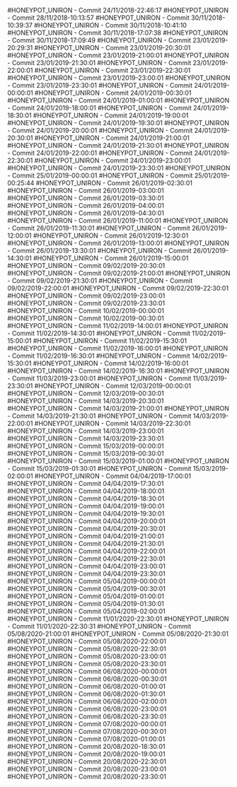 #HONEYPOT_UNIRON - Commit 24/11/2018-22:46:17
#HONEYPOT_UNIRON - Commit 28/11/2018-10:13:57
#HONEYPOT_UNIRON - Commit 30/11/2018-10:39:37
#HONEYPOT_UNIRON - Commit 30/11/2018-10:41:10
#HONEYPOT_UNIRON - Commit 30/11/2018-17:07:38
#HONEYPOT_UNIRON - Commit 30/11/2018-17:09:49
#HONEYPOT_UNIRON - Commit 23/01/2019-20:29:31
#HONEYPOT_UNIRON - Commit 23/01/2019-20:30:01
#HONEYPOT_UNIRON - Commit 23/01/2019-21:00:01
#HONEYPOT_UNIRON - Commit 23/01/2019-21:30:01
#HONEYPOT_UNIRON - Commit 23/01/2019-22:00:01
#HONEYPOT_UNIRON - Commit 23/01/2019-22:30:01
#HONEYPOT_UNIRON - Commit 23/01/2019-23:00:01
#HONEYPOT_UNIRON - Commit 23/01/2019-23:30:01
#HONEYPOT_UNIRON - Commit 24/01/2019-00:00:01
#HONEYPOT_UNIRON - Commit 24/01/2019-00:30:01
#HONEYPOT_UNIRON - Commit 24/01/2019-01:00:01
#HONEYPOT_UNIRON - Commit 24/01/2019-18:00:01
#HONEYPOT_UNIRON - Commit 24/01/2019-18:30:01
#HONEYPOT_UNIRON - Commit 24/01/2019-19:00:01
#HONEYPOT_UNIRON - Commit 24/01/2019-19:30:01
#HONEYPOT_UNIRON - Commit 24/01/2019-20:00:01
#HONEYPOT_UNIRON - Commit 24/01/2019-20:30:01
#HONEYPOT_UNIRON - Commit 24/01/2019-21:00:01
#HONEYPOT_UNIRON - Commit 24/01/2019-21:30:01
#HONEYPOT_UNIRON - Commit 24/01/2019-22:00:01
#HONEYPOT_UNIRON - Commit 24/01/2019-22:30:01
#HONEYPOT_UNIRON - Commit 24/01/2019-23:00:01
#HONEYPOT_UNIRON - Commit 24/01/2019-23:30:01
#HONEYPOT_UNIRON - Commit 25/01/2019-00:00:01
#HONEYPOT_UNIRON - Commit 25/01/2019-00:25:44
#HONEYPOT_UNIRON - Commit 26/01/2019-02:30:01
#HONEYPOT_UNIRON - Commit 26/01/2019-03:00:01
#HONEYPOT_UNIRON - Commit 26/01/2019-03:30:01
#HONEYPOT_UNIRON - Commit 26/01/2019-04:00:01
#HONEYPOT_UNIRON - Commit 26/01/2019-04:30:01
#HONEYPOT_UNIRON - Commit 26/01/2019-11:00:01
#HONEYPOT_UNIRON - Commit 26/01/2019-11:30:01
#HONEYPOT_UNIRON - Commit 26/01/2019-12:00:01
#HONEYPOT_UNIRON - Commit 26/01/2019-12:30:01
#HONEYPOT_UNIRON - Commit 26/01/2019-13:00:01
#HONEYPOT_UNIRON - Commit 26/01/2019-13:30:01
#HONEYPOT_UNIRON - Commit 26/01/2019-14:30:01
#HONEYPOT_UNIRON - Commit 26/01/2019-15:00:01
#HONEYPOT_UNIRON - Commit 09/02/2019-20:30:01
#HONEYPOT_UNIRON - Commit 09/02/2019-21:00:01
#HONEYPOT_UNIRON - Commit 09/02/2019-21:30:01
#HONEYPOT_UNIRON - Commit 09/02/2019-22:00:01
#HONEYPOT_UNIRON - Commit 09/02/2019-22:30:01
#HONEYPOT_UNIRON - Commit 09/02/2019-23:00:01
#HONEYPOT_UNIRON - Commit 09/02/2019-23:30:01
#HONEYPOT_UNIRON - Commit 10/02/2019-00:00:01
#HONEYPOT_UNIRON - Commit 10/02/2019-00:30:01
#HONEYPOT_UNIRON - Commit 11/02/2019-14:00:01
#HONEYPOT_UNIRON - Commit 11/02/2019-14:30:01
#HONEYPOT_UNIRON - Commit 11/02/2019-15:00:01
#HONEYPOT_UNIRON - Commit 11/02/2019-15:30:01
#HONEYPOT_UNIRON - Commit 11/02/2019-16:00:01
#HONEYPOT_UNIRON - Commit 11/02/2019-16:30:01
#HONEYPOT_UNIRON - Commit 14/02/2019-15:30:01
#HONEYPOT_UNIRON - Commit 14/02/2019-16:00:01
#HONEYPOT_UNIRON - Commit 14/02/2019-16:30:01
#HONEYPOT_UNIRON - Commit 11/03/2019-23:00:01
#HONEYPOT_UNIRON - Commit 11/03/2019-23:30:01
#HONEYPOT_UNIRON - Commit 12/03/2019-00:00:01
#HONEYPOT_UNIRON - Commit 12/03/2019-00:30:01
#HONEYPOT_UNIRON - Commit 14/03/2019-20:30:01
#HONEYPOT_UNIRON - Commit 14/03/2019-21:00:01
#HONEYPOT_UNIRON - Commit 14/03/2019-21:30:01
#HONEYPOT_UNIRON - Commit 14/03/2019-22:00:01
#HONEYPOT_UNIRON - Commit 14/03/2019-22:30:01
#HONEYPOT_UNIRON - Commit 14/03/2019-23:00:01
#HONEYPOT_UNIRON - Commit 14/03/2019-23:30:01
#HONEYPOT_UNIRON - Commit 15/03/2019-00:00:01
#HONEYPOT_UNIRON - Commit 15/03/2019-00:30:01
#HONEYPOT_UNIRON - Commit 15/03/2019-01:00:01
#HONEYPOT_UNIRON - Commit 15/03/2019-01:30:01
#HONEYPOT_UNIRON - Commit 15/03/2019-02:00:01
#HONEYPOT_UNIRON - Commit 04/04/2019-17:00:01
#HONEYPOT_UNIRON - Commit 04/04/2019-17:30:01
#HONEYPOT_UNIRON - Commit 04/04/2019-18:00:01
#HONEYPOT_UNIRON - Commit 04/04/2019-18:30:01
#HONEYPOT_UNIRON - Commit 04/04/2019-19:00:01
#HONEYPOT_UNIRON - Commit 04/04/2019-19:30:01
#HONEYPOT_UNIRON - Commit 04/04/2019-20:00:01
#HONEYPOT_UNIRON - Commit 04/04/2019-20:30:01
#HONEYPOT_UNIRON - Commit 04/04/2019-21:00:01
#HONEYPOT_UNIRON - Commit 04/04/2019-21:30:01
#HONEYPOT_UNIRON - Commit 04/04/2019-22:00:01
#HONEYPOT_UNIRON - Commit 04/04/2019-22:30:01
#HONEYPOT_UNIRON - Commit 04/04/2019-23:00:01
#HONEYPOT_UNIRON - Commit 04/04/2019-23:30:01
#HONEYPOT_UNIRON - Commit 05/04/2019-00:00:01
#HONEYPOT_UNIRON - Commit 05/04/2019-00:30:01
#HONEYPOT_UNIRON - Commit 05/04/2019-01:00:01
#HONEYPOT_UNIRON - Commit 05/04/2019-01:30:01
#HONEYPOT_UNIRON - Commit 05/04/2019-02:00:01
#HONEYPOT_UNIRON - Commit 11/01/2020-22:30:01
#HONEYPOT_UNIRON - Commit 11/01/2020-22:30:31
#HONEYPOT_UNIRON - Commit 05/08/2020-21:00:01
#HONEYPOT_UNIRON - Commit 05/08/2020-21:30:01
#HONEYPOT_UNIRON - Commit 05/08/2020-22:00:01
#HONEYPOT_UNIRON - Commit 05/08/2020-22:30:01
#HONEYPOT_UNIRON - Commit 05/08/2020-23:00:01
#HONEYPOT_UNIRON - Commit 05/08/2020-23:30:01
#HONEYPOT_UNIRON - Commit 06/08/2020-00:00:01
#HONEYPOT_UNIRON - Commit 06/08/2020-00:30:01
#HONEYPOT_UNIRON - Commit 06/08/2020-01:00:01
#HONEYPOT_UNIRON - Commit 06/08/2020-01:30:01
#HONEYPOT_UNIRON - Commit 06/08/2020-02:00:01
#HONEYPOT_UNIRON - Commit 06/08/2020-23:00:01
#HONEYPOT_UNIRON - Commit 06/08/2020-23:30:01
#HONEYPOT_UNIRON - Commit 07/08/2020-00:00:01
#HONEYPOT_UNIRON - Commit 07/08/2020-00:30:01
#HONEYPOT_UNIRON - Commit 07/08/2020-01:00:01
#HONEYPOT_UNIRON - Commit 20/08/2020-18:30:01
#HONEYPOT_UNIRON - Commit 20/08/2020-19:00:01
#HONEYPOT_UNIRON - Commit 20/08/2020-22:30:01
#HONEYPOT_UNIRON - Commit 20/08/2020-23:00:01
#HONEYPOT_UNIRON - Commit 20/08/2020-23:30:01
